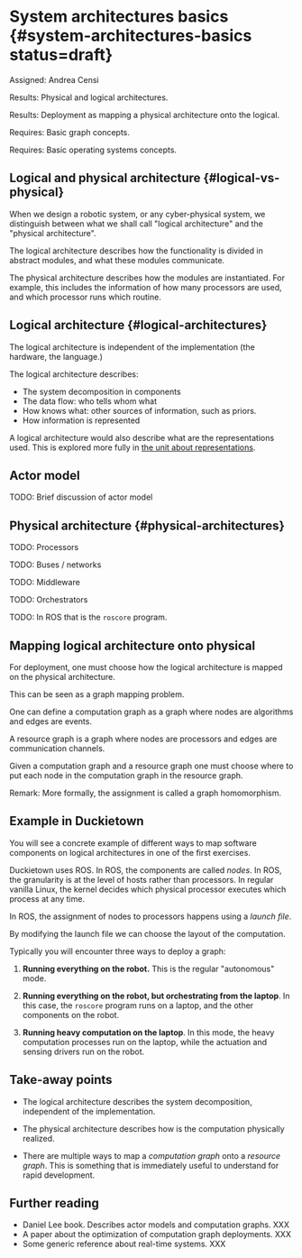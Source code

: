 # System architectures basics {#system-architectures-basics status=draft}

Assigned: Andrea Censi

<div class='requirements' markdown="1">

Results: Physical and logical architectures.

Results: Deployment as mapping a physical architecture onto the logical.

Requires: Basic graph concepts.

Requires: Basic operating systems concepts.

</div>




## Logical and physical architecture {#logical-vs-physical}

When we design a robotic system, or any cyber-physical system, we distinguish
between what we shall call "logical architecture" and the "physical
architecture".

The logical architecture describes how the functionality is divided in abstract
modules, and what these modules communicate.

The physical architecture describes how the modules are instantiated. For
example, this includes the information of how many processors  are used, and
which processor runs which routine.


## Logical architecture {#logical-architectures}

The logical architecture is independent of the implementation (the
hardware, the language.)

The logical architecture describes:

- The system decomposition in components
- The data flow: who tells whom what
- How knows what: other sources of information, such as priors.
- How information is represented

A logical architecture would also describe what are the representations used.
This is explored more fully in [the unit about representations](#representations).

## Actor model

TODO: Brief discussion of actor model


## Physical architecture {#physical-architectures}

TODO: Processors

TODO: Buses / networks

TODO: Middleware

TODO: Orchestrators

TODO: In ROS that is the `roscore` program.

## Mapping logical architecture onto physical

For deployment, one must choose how the logical architecture is mapped on the
physical architecture.

This can be seen as a graph mapping problem.

One can define a computation graph as a graph where nodes are algorithms and
edges are events.

A resource graph is a graph where nodes are processors and edges are
communication channels.

Given a computation graph and a resource graph one must choose where to put
each node in the computation graph in the resource graph.

Remark: More formally, the assignment is called a graph homomorphism.

## Example in Duckietown

You will see a concrete example of different ways to map software components
on logical architectures in one of the first exercises.

Duckietown uses ROS. In ROS, the components are called *nodes*.
In ROS, the granularity is at the level of hosts rather than processors.
In regular vanilla Linux, the kernel decides which physical processor
executes which process at any time.

In ROS, the assignment of nodes to processors happens using
a *launch file*.

By modifying the launch file we can choose the layout of the computation.

Typically you will encounter three ways to deploy a graph:

1. **Running everything on the robot.** This is the regular "autonomous" mode.

2. **Running everything on the robot, but orchestrating from the laptop**. In this
case, the `roscore` program runs on a laptop, and the other components on the robot.

3. **Running heavy computation on the laptop**. In this mode,
the heavy computation processes run on the laptop, while the actuation and sensing drivers run on the robot.


## Take-away points

* The logical architecture describes the system decomposition, independent of the implementation.

* The physical architecture describes how is the computation physically realized.

* There are multiple ways to map a _computation graph_ onto a _resource graph_. This is something that is immediately useful to understand for rapid development.


## Further reading

* Daniel Lee book. Describes actor models and computation graphs. XXX
* A paper about the optimization of computation graph deployments. XXX
* Some generic reference about real-time systems. XXX
